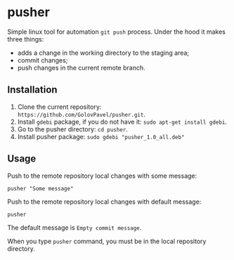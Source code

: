 # pusher 
Simple linux tool for automation `git push` process.
Under the hood it makes three things:

- adds a change in the working directory to the staging area;
- commit changes;
- push changes in the current remote branch.

## Installation

1. Clone the current repository: `https://github.com/GolovPavel/pusher.git`.
2. Install `gdebi` package, if you do not have it: `sudo apt-get install gdebi`.
3. Go to the pusher directory: `cd pusher`.
4. Install pusher package: `sudo gdebi "pusher_1.0_all.deb"`

## Usage

Push to the remote repository local changes with some message:

```
pusher "Some message"
```

Push to the remote repository local changes with default message:

```
pusher
```

The default message is `Empty commit message`.

When you type `pusher` command, you must be in the local repository directory.
